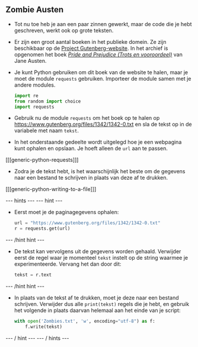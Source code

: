 ## Zombie Austen

- Tot nu toe heb je aan een paar zinnen gewerkt, maar de code die je hebt geschreven, werkt ook op grote teksten.

- Er zijn een groot aantal boeken in het publieke domein. Ze zijn beschikbaar op de [Project Gutenberg-website](https://www.gutenberg.org/). In het archief is opgenomen het boek [*Pride and Prejudice (Trots en vooroordeel)*](https://www.gutenberg.org/files/1342/1342-0.txt) van Jane Austen.

- Je kunt Python gebruiken om dit boek van de website te halen, maar je moet de module `requests` gebruiken. Importeer de module samen met je andere modules.

    ```python
    import re
    from random import choice
    import requests
    ```

- Gebruik nu de module `requests` om het boek op te halen op https://www.gutenberg.org/files/1342/1342-0.txt en sla de tekst op in de variabele met naam `tekst`.

- In het onderstaande gedeelte wordt uitgelegd hoe je een webpagina kunt ophalen en opslaan. Je hoeft alleen de `url` aan te passen.

[[[generic-python-requests]]]

- Zodra je de tekst hebt, is het waarschijnlijk het beste om de gegevens naar een bestand te schrijven in plaats van deze af te drukken.

[[[generic-python-writing-to-a-file]]]

--- hints ---
 --- hint ---

- Eerst moet je de paginagegevens ophalen:

  ```python
  url = "https://www.gutenberg.org/files/1342/1342-0.txt"
  r = requests.get(url)
  ```

--- /hint hint ---

- De tekst kan vervolgens uit de gegevens worden gehaald. Verwijder eerst de regel waar je momenteel `tekst` instelt op de string waarmee je experimenteerde. Vervang het dan door dit:

  ```python
  tekst = r.text
  ```

--- /hint hint ---

- In plaats van de tekst af te drukken, moet je deze naar een bestand schrijven. Verwijder dus alle `print(tekst)` regels die je hebt, en gebruik het volgende in plaats daarvan helemaal aan het einde van je script:

  ```python
  with open('Zombies.txt', 'w', encoding="utf-8") as f:
      f.write(tekst)
  ```

--- / hint --- --- / hints ---
